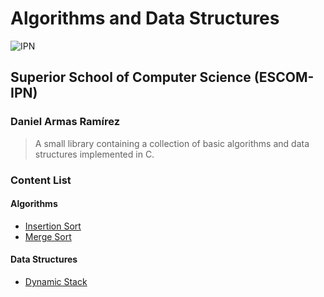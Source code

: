 # Algorithms and Data Structures

![IPN](https://www.escom.ipn.mx/images/logoESCOMBlanco.png)

## Superior School of Computer Science (ESCOM-IPN)

### Daniel Armas Ramírez

> A small library containing a collection of basic algorithms and data structures implemented in C.

### Content List

#### Algorithms

* [Insertion Sort](./InsertionSort/)
* [Merge Sort](./MergeSort/)

#### Data Structures

* [Dynamic Stack](./Stack/)
